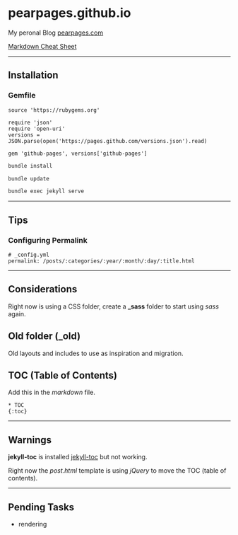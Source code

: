 # pearpages.github.io

My peronal Blog [pearpages.com](http://www.pearpages.com)

[Markdown Cheat Sheet](Markdown.pdf)

---

## Installation

### Gemfile

```
source 'https://rubygems.org'

require 'json'
require 'open-uri'
versions = JSON.parse(open('https://pages.github.com/versions.json').read)

gem 'github-pages', versions['github-pages']
````

```bash
bundle install
```

```bash
bundle update
```

```bash
bundle exec jekyll serve
```

---

## Tips

### Configuring Permalink

```
# _config.yml
permalink: /posts/:categories/:year/:month/:day/:title.html
```

--- 

## Considerations

Right now is using a CSS folder, create a **_sass** folder to start using *sass* again.

## Old folder (_old)

Old layouts and includes to use as inspiration and migration.

## TOC (Table of Contents)

Add this in the *markdown* file.

```
* TOC
{:toc}
```

---

## Warnings

**jekyll-toc** is installed [jekyll-toc](https://github.com/toshimaru/jekyll-toc) but not working.

Right now the *post.html* template is using *jQuery* to move the TOC (table of contents).

---

## Pending Tasks

+ rendering